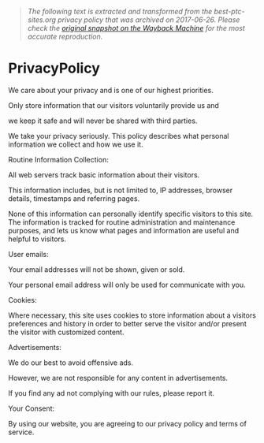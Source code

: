 > *The following text is extracted and transformed from the best-ptc-sites.org privacy policy that was archived on 2017-06-26. Please check the [original snapshot on the Wayback Machine](https://web.archive.org/web/20170626054045id_/https%3A//best-ptc-sites.org/PrivacyPolicy.html) for the most accurate reproduction.*

# PrivacyPolicy

We care about your privacy and is one of our highest priorities.

Only store information that our visitors voluntarily provide us and 

we keep it safe and will never be shared with third parties.

We take your privacy seriously. This policy describes what personal information we collect and how we use it.

Routine Information Collection:

All web servers track basic information about their visitors. 

This information includes, but is not limited to, IP addresses, browser details, timestamps and referring pages. 

None of this information can personally identify specific visitors to this site. The information is tracked for routine administration and maintenance purposes, and lets us know what pages and information are useful and helpful to visitors.

User emails:

Your email addresses will not be shown, given or sold. 

Your personal email address will only be used for communicate with you.

Cookies:

Where necessary, this site uses cookies to store information about a visitors preferences and history in order to better serve the visitor and/or present the visitor with customized content.

Advertisements:

We do our best to avoid offensive ads. 

However, we are not responsible for any content in advertisements. 

If you find any ad not complying with our rules, please report it.

Your Consent:

By using our website, you are agreeing to our privacy policy and terms of service.
